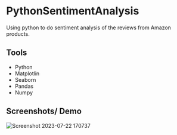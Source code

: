 # PythonSentimentAnalysis

Using python to do sentiment analysis of the reviews from Amazon products.

## Tools
- Python
- Matplotlin
- Seaborn
- Pandas
- Numpy

## Screenshots/ Demo

![Screenshot 2023-07-22 170737](https://github.com/GerardRosario/PythonSentimentAnalysis/assets/55461102/13f66b60-91f8-4c8c-99d7-0138d22e48b1)


